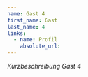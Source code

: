 ```yaml
---
name: Gast 4
first_name: Gast
last_name: 4
links:
  - name: Profil
    absolute_url: 
---
```


*Kurzbeschreibung Gast 4*